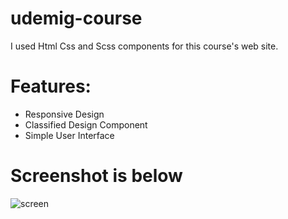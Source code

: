 # udemig-course

I used Html Css and Scss components for this course's web site.

# Features:
- Responsive Design
- Classified Design Component 
- Simple User Interface 

# Screenshot is below

![screen](https://github.com/user-attachments/assets/da5f5abb-ceea-4350-874c-b500cacfb1d0)
